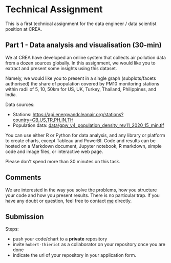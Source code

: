 # Technical Assignment

This is a first technical assignment for the data engineer / data scientist position at CREA.

## Part 1 - Data analysis and visualisation (30-min)
We at CREA have developed an online system that collects air pollution data from a dozen sources globally. In this assignment, we would like you to extract and present some insights using this dataset.

Namely, we would like you to present in a single graph (subplots/facets authorised) the share of population covered by PM10 monitoring stations within radii of 5, 10, 50km for US, UK, Turkey, Thailand, Philippines, and India.

Data sources:
- Stations: https://api.energyandcleanair.org/stations?country=GB,US,TR,PH,IN,TH
- Population data: [data/gpw_v4_population_density_rev11_2020_15_min.tif](data/gpw_v4_population_density_rev11_2020_15_min.tif)

You can use either R or Python for data analysis, and any library or platform to create charts, except Tableau and PowerBI. Code and results can be hosted on a Markdown document, Jupyter notebook, R markdown, simple code and image files, or interactive web page.

Please don't spend more than 30 minutes on this task.

## Comments

We are interested in the way you solve the problems, how you structure your code and how you present results. There             is no particular trap. If you have any doubt or question, feel free to contact [me](hubert@energyandcleanair.org) directly.

## Submission

Steps:
- push your code/chart to a **private** repository
- invite `hubert-thieriot` as a collaborator on your repository once you are done
- indicate the url of your repository in your application form.